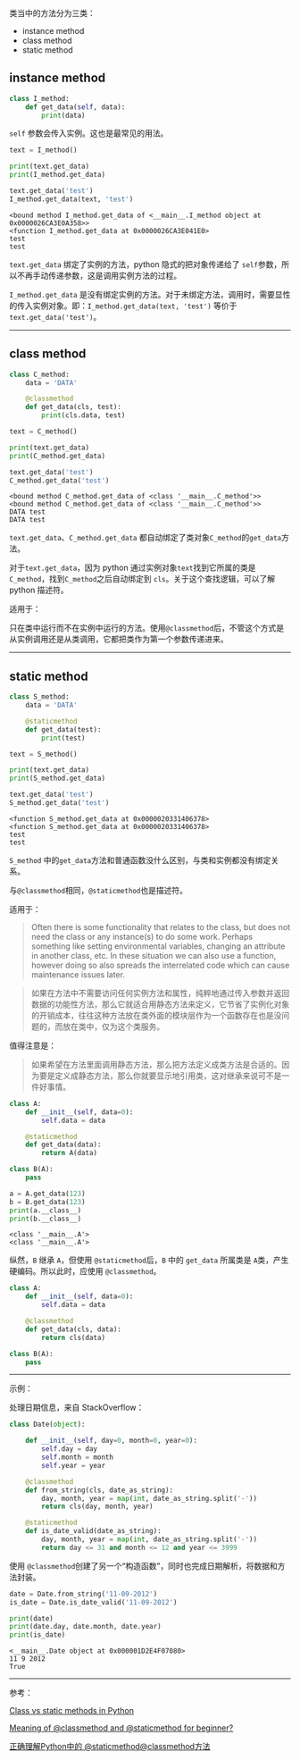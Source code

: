 类当中的方法分为三类：

* instance method
* class method
* static method

## instance method

```python
class I_method:
    def get_data(self, data):
        print(data)
```

`self` 参数会传入实例。这也是最常见的用法。

```python
text = I_method()

print(text.get_data)
print(I_method.get_data)

text.get_data('test')
I_method.get_data(text, 'test')
```

```text
<bound method I_method.get_data of <__main__.I_method object at 0x0000026CA3E0A358>>
<function I_method.get_data at 0x0000026CA3E041E0>
test
test
```

`text.get_data` 绑定了实例的方法，python 隐式的把对象传递给了 `self`参数，所以不再手动传递参数，这是调用实例方法的过程。

`I_method.get_data` 是没有绑定实例的方法。对于未绑定方法，调用时，需要显性的传入实例对象。即：`I_method.get_data(text, 'test')` 等价于 `text.get_data('test')`。

***

## class method

```python
class C_method:
    data = 'DATA'

    @classmethod
    def get_data(cls, test):
        print(cls.data, test)
```

```python
text = C_method()

print(text.get_data)
print(C_method.get_data)

text.get_data('test')
C_method.get_data('test')
```

```text
<bound method C_method.get_data of <class '__main__.C_method'>>
<bound method C_method.get_data of <class '__main__.C_method'>>
DATA test
DATA test
```

`text.get_data`、`C_method.get_data` 都自动绑定了类对象`C_method`的`get_data`方法。

对于`text.get_data`，因为 python 通过实例对象`text`找到它所属的类是`C_method`，找到`C_method`之后自动绑定到 `cls`。关于这个查找逻辑，可以了解 python 描述符。

适用于：

只在类中运行而不在实例中运行的方法。使用`@classmethod`后，不管这个方式是从实例调用还是从类调用，它都把类作为第一个参数传递进来。

***

## static method

```python
class S_method:
    data = 'DATA'

    @staticmethod
    def get_data(test):
        print(test)
```

```python
text = S_method()

print(text.get_data)
print(S_method.get_data)

text.get_data('test')
S_method.get_data('test')
```

```text
<function S_method.get_data at 0x0000020331406378>
<function S_method.get_data at 0x0000020331406378>
test
test
```

`S_method` 中的`get_data`方法和普通函数没什么区别，与类和实例都没有绑定关系。

与`@classmethod`相同，`@staticmethod`也是描述符。

适用于：

> Often there is some functionality that relates to the class, but does  not need the class or any instance(s) to do some work. Perhaps something like setting environmental variables, changing an attribute in another class, etc. In these situation we can also use a function, however doing so also spreads the interrelated code which can cause maintenance  issues later.

> 如果在方法中不需要访问任何实例方法和属性，纯粹地通过传入参数并返回数据的功能性方法，那么它就适合用静态方法来定义，它节省了实例化对象的开销成本，往往这种方法放在类外面的模块层作为一个函数存在也是没问题的，而放在类中，仅为这个类服务。

值得注意是：

> 如果希望在方法里面调用静态方法，那么把方法定义成类方法是合适的。因为要是定义成静态方法，那么你就要显示地引用类，这对继承来说可不是一件好事情。

```python
class A:
    def __init__(self, data=0):
        self.data = data

    @staticmethod
    def get_data(data):
        return A(data)

class B(A):
    pass
```

```python
a = A.get_data(123)
b = B.get_data(123)
print(a.__class__)
print(b.__class__)
```

```text
<class '__main__.A'>
<class '__main__.A'>
```

纵然，`B` 继承 `A`，但使用 `@staticmethod`后，`B` 中的 `get_data` 所属类是 `A`类，产生硬编码。所以此时，应使用 `@classmethod`。

```python
class A:
    def __init__(self, data=0):
        self.data = data

    @classmethod
    def get_data(cls, data):
        return cls(data)

class B(A):
    pass
```

***

示例：

处理日期信息，来自 StackOverflow：

```python
class Date(object):

    def __init__(self, day=0, month=0, year=0):
        self.day = day
        self.month = month
        self.year = year

    @classmethod
    def from_string(cls, date_as_string):
        day, month, year = map(int, date_as_string.split('-'))
        return cls(day, month, year)

    @staticmethod
    def is_date_valid(date_as_string):
        day, month, year = map(int, date_as_string.split('-'))
        return day <= 31 and month <= 12 and year <= 3999
```

使用 `@classmethod`创建了另一个“构造函数”，同时也完成日期解析，将数据和方法封装。

```python
date = Date.from_string('11-09-2012')
is_date = Date.is_date_valid('11-09-2012')

print(date)
print(date.day, date.month, date.year)
print(is_date)
```

```text
<__main__.Date object at 0x000001D2E4F07080>
11 9 2012
True
```

***

参考：

[Class vs static methods in Python](https://www.pythoncentral.io/difference-between-staticmethod-and-classmethod-in-python/)

[Meaning of @classmethod and @staticmethod for beginner?](https://stackoverflow.com/questions/12179271/meaning-of-classmethod-and-staticmethod-for-beginner)

[正确理解Python中的 @staticmethod@classmethod方法](https://zhuanlan.zhihu.com/p/28010894)